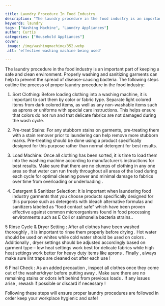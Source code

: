 ```yaml
---

title: Laundry Procedure In Food Industry
description: "The laundry procedure in the food industry is an important part of keeping a safe and clean environment. Properly washing and sani...learn about it in this post"
keywords: laundry
tags: ["Washing Machine", "Laundry Appliances"]
author: Curtis
categories: ["Household Appliances"]
cover: 
 image: /img/washingmachine/352.webp
 alt: 'effective washing machine being used'

---
```


The laundry procedure in the food industry is an important part of keeping a safe and clean environment. Properly washing and sanitizing garments can help to prevent the spread of disease-causing bacteria. The following steps outline the process of proper laundry procedure in the food industry:

1. Sort Clothing: Before loading clothing into a washing machine, it is important to sort them by color or fabric type. Separate light colored items from dark colored items, as well as any non-washable items such as aprons or uniforms with special care instructions. This helps ensure that colors do not run and that delicate fabrics are not damaged during the wash cycle. 

2. Pre-treat Stains: For any stubborn stains on garments, pre-treating them with a stain remover prior to laundering can help remove more stubborn marks. Pre-treating should be done using a product specifically designed for this purpose rather than normal detergent for best results. 

3. Load Machine: Once all clothing has been sorted, it is time to load them into the washing machine according to manufacturer’s instructions for best results. Make sure that there are no clumps of clothing in any one area so that water can run freely throughout all areas of the load during each cycle for optimal cleaning power and minimal damage to fabrics over time from overloading or underloading . 

4. Detergent & Sanitizer Selection: It is important when laundering food industry garments that you choose products specifically designed for this purpose such as detergents with bleach alternative formulas and sanitizers labeled as “food contact safe” which have been proven effective against common microorganisms found in food processing environments such as E Coli or salmonella bacteria strains.. 

5 Rinse Cycle & Dryer Setting : After all clothes have been washed thoroughly , it is important to rinse them properly before drying . Hot water should be used on whites while cold water should be used on colors . Additionally , dryer settings should be adjusted accordingly based on garment type – low heat settings work best for delicate fabrics while high heat settings work better for heavy duty items like aprons . Finally , always make sure lint traps are cleaned out after each use ! 

6 Final Check : As an added precaution , inspect all clothes once they come out of the washer/dryer before putting away . Make sure there are no remaining stains or odors left behind from previous loads . If any issues arise , rewash if possible or discard if necessary ! 

 Following these steps will ensure proper laundry procedures are followed in order keep your workplace hygienic and safe!
